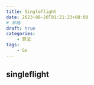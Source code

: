 ```yaml
---
title: Singleflight
date: 2023-08-20T01:21:23+08:00
# 草稿
draft: true
categories:
    - 算法
tags:
    - Go
---
```


## singleflight